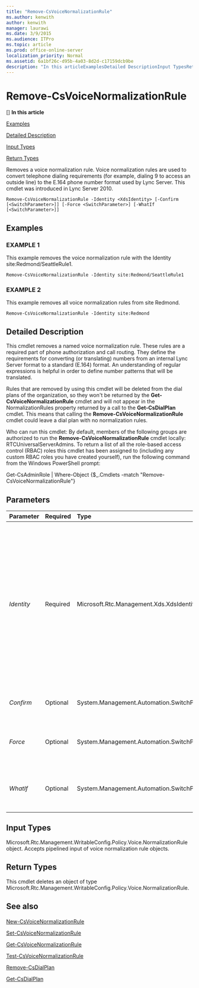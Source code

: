 ```yaml
---
title: "Remove-CsVoiceNormalizationRule"
ms.author: kenwith
author: kenwith
manager: laurawi
ms.date: 3/9/2015
ms.audience: ITPro
ms.topic: article
ms.prod: office-online-server
localization_priority: Normal
ms.assetid: 6a1bf26c-d95b-4a03-8d2d-c17159dcb9be
description: "In this articleExamplesDetailed DescriptionInput TypesReturn Types"
---
```


# Remove-CsVoiceNormalizationRule
[]
 **In this article**
  
[Examples](#sectionSection0)
  
[Detailed Description](#sectionSection1)
  
[Input Types](#sectionSection2)
  
[Return Types](#sectionSection3)
  
Removes a voice normalization rule. Voice normalization rules are used to convert telephone dialing requirements (for example, dialing 9 to access an outside line) to the E.164 phone number format used by Lync Server. This cmdlet was introduced in Lync Server 2010.
  
```
Remove-CsVoiceNormalizationRule -Identity <XdsIdentity> [-Confirm [<SwitchParameter>]] [-Force <SwitchParameter>] [-WhatIf [<SwitchParameter>]]
```

## Examples
<a name="sectionSection0"> </a>

### EXAMPLE 1

This example removes the voice normalization rule with the Identity site:Redmond/SeattleRule1.
  
```
Remove-CsVoiceNormalizationRule -Identity site:Redmond/SeattleRule1
```

### EXAMPLE 2

This example removes all voice normalization rules from site Redmond.
  
```
Remove-CsVoiceNormalizationRule -Identity site:Redmond
```

## Detailed Description
<a name="sectionSection1"> </a>

This cmdlet removes a named voice normalization rule. These rules are a required part of phone authorization and call routing. They define the requirements for converting (or translating) numbers from an internal Lync Server format to a standard (E.164) format. An understanding of regular expressions is helpful in order to define number patterns that will be translated.
  
Rules that are removed by using this cmdlet will be deleted from the dial plans of the organization, so they won't be returned by the **Get-CsVoiceNormalizationRule** cmdlet and will not appear in the NormalizationRules property returned by a call to the **Get-CsDialPlan** cmdlet. This means that calling the **Remove-CsVoiceNormalizationRule** cmdlet could leave a dial plan with no normalization rules. 
  
Who can run this cmdlet: By default, members of the following groups are authorized to run the **Remove-CsVoiceNormalizationRule** cmdlet locally: RTCUniversalServerAdmins. To return a list of all the role-based access control (RBAC) roles this cmdlet has been assigned to (including any custom RBAC roles you have created yourself), run the following command from the Windows PowerShell prompt: 
  
Get-CsAdminRole | Where-Object {$_.Cmdlets -match "Remove-CsVoiceNormalizationRule"}
  
## Parameters
<a name="sectionSection1"> </a>

|**Parameter**|**Required**|**Type**|**Description**|
|:-----|:-----|:-----|:-----|
| _Identity_ <br/> |Required  <br/> |Microsoft.Rtc.Management.Xds.XdsIdentity  <br/> |The unique identity of the rule to be removed. If the Identity specified includes the scope followed by a slash and then the name (for example: site:Redmond/Rule1, where site:Redmond is the scope and Rule1 is the name), the one rule with that unique Identity will be removed. If the value passed to the Identity contains only the scope (site:Redmond), all normalization rules at that scope will be removed.  <br/> |
| _Confirm_ <br/> |Optional  <br/> |System.Management.Automation.SwitchParameter  <br/> |Prompts you for confirmation before executing the command.  <br/> |
| _Force_ <br/> |Optional  <br/> |System.Management.Automation.SwitchParameter  <br/> |Suppresses any confirmation prompts that would otherwise be displayed before making changes.  <br/> |
| _WhatIf_ <br/> |Optional  <br/> |System.Management.Automation.SwitchParameter  <br/> |Describes what would happen if you executed the command without actually executing the command.  <br/> |
   
## Input Types
<a name="sectionSection2"> </a>

Microsoft.Rtc.Management.WritableConfig.Policy.Voice.NormalizationRule object. Accepts pipelined input of voice normalization rule objects.
  
## Return Types
<a name="sectionSection3"> </a>

This cmdlet deletes an object of type Microsoft.Rtc.Management.WritableConfig.Policy.Voice.NormalizationRule.
  
## See also
<a name="sectionSection3"> </a>

#### 

[New-CsVoiceNormalizationRule](new-csvoicenormalizationrule.md)
  
[Set-CsVoiceNormalizationRule](set-csvoicenormalizationrule.md)
  
[Get-CsVoiceNormalizationRule](get-csvoicenormalizationrule.md)
  
[Test-CsVoiceNormalizationRule](test-csvoicenormalizationrule.md)
  
[Remove-CsDialPlan](remove-csdialplan.md)
  
[Get-CsDialPlan](get-csdialplan.md)

